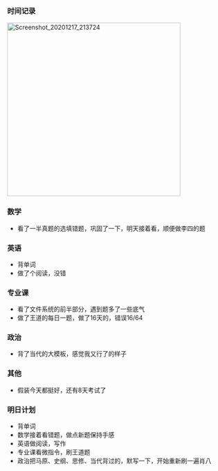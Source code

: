 ### 时间记录

<img src="https://raw.githubusercontent.com/Kong-PR/Typora-picture/master/img/Screenshot_20201217_213724.jpg" alt="Screenshot_20201217_213724" width=400 />

### 数学

- 看了一半真题的选填错题，巩固了一下，明天接着看，顺便做李四的题

### 英语

- 背单词
- 做了个阅读，没错

### 专业课

- 看了文件系统的前半部分，遇到题多了一些底气
- 做了王道的每日一题，做了16天的，错误16/64

### 政治

- 背了当代的大模板，感觉我又行了的样子

### 其他

- 假装今天都挺好，还有8天考试了

### 明日计划

- 背单词
- 数学接着看错题，做点新题保持手感
- 英语做阅读，写作
- 专业课看微指令，刷王道题
- 政治把马原、史纲、思修、当代背过的，默写一下，开始重新刷一遍肖八